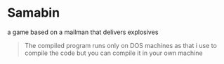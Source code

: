 # Samabin
a game based on a mailman that delivers explosives

>The compiled program runs only on DOS machines as that i use to compile the code 
>but you can compile it in your own machine
